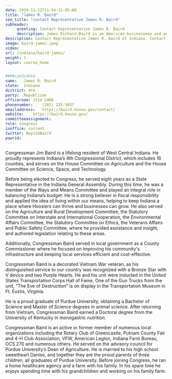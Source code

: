 ```yaml
---
date: 2020-11-22T11:54:12-05:00
title: "James R. Baird"
seo_title: "contact Representative James R. Baird"
subheader:
     greeting: Contact Representative James R. Baird 
     description: James Richard Baird is an American businessman and politician who serves as a Republican member of the U.S. House of Representatives from Indiana's 4th congressional district. Before being elected to Congress, Baird served from 2010 to 2018 as a member of the Indiana House of Representatives.
description: Contact Representative James R. Baird of Indiana. Contact information for James R. Baird includes email address, phone number, and mailing address.
image: baird-james.jpeg
video: 
url: /indiana/baird-james/
weight: 1
layout: course_home


####candidate
name:	James R. Baird
state:	Indiana
district: 4th
party:	Republican
officeroom:	1314 LHOB
phonenumber:	(202) 225-5037
emailaddress:	https://baird.house.gov/contact/
website:	https://baird.house.gov/
committeeassignment: 
role: congress
inoffice: current
twitter: RepJimBaird
powrid: 
---
```


Congressman Jim Baird is a lifelong resident of West Central Indiana. He proudly represents Indiana’s 4th Congressional District, which includes 16 counties, and serves on the House Committee on Agriculture and the House Committee on Science, Space, and Technology.

Before being elected to Congress, he served eight years as a State Representative in the Indiana General Assembly. During this time, he was a member of the Ways and Means Committee and played an integral role in balancing Indiana’s budget. He is a strong believer in fiscal responsibility and applied the idea of living within our means, helping to keep Indiana a place where Hoosiers can thrive and businesses can grow. He also served on the Agriculture and Rural Development Committee, the Statutory Committee on Interstate and International Cooperation, the Environmental Affairs Committee, the Statutory Committee on Ethics, the Veterans Affairs and Public Safety Committee, where he provided assistance and insight, and authored legislation relating to these areas.

Additionally, Congressman Baird served in local government as a County Commissioner where he focused on improving his community's infrastructure and keeping local services efficient and cost-effective.

Congressman Baird is a decorated Vietnam War veteran, as his distinguished service to our country was recognized with a Bronze Star with V device and two Purple Hearts. He and his unit were inducted in the United States Transportation Corps Hall of Fame. One of the Gun Trucks from the unit, “The Eve of Destruction” is on display in the Transportation Museum in Ft. Eustis, Virginia.

He is a proud graduate of Purdue University, obtaining a Bachelor of Science and Master of Science degrees in animal science. After returning from Vietnam, Congressman Baird earned a Doctoral degree from the University of Kentucky in monogastric nutrition.

Congressman Baird is an active or former member of numerous local organizations including the Rotary Club of Greencastle, Putnam County Fair and 4-H Club Association, VFW, American Legion, Indiana Farm Bureau, OCS 270 and numerous others. He served on the advisory council for Purdue University’s Dean of Agriculture. He is married to his high school sweetheart Danise, and together they are the proud parents of three children, all graduates of Purdue University. Before joining Congress, he ran a home healthcare agency and a farm with his family. In his spare time he enjoys spending time with his grandchildren and working on his family farm.